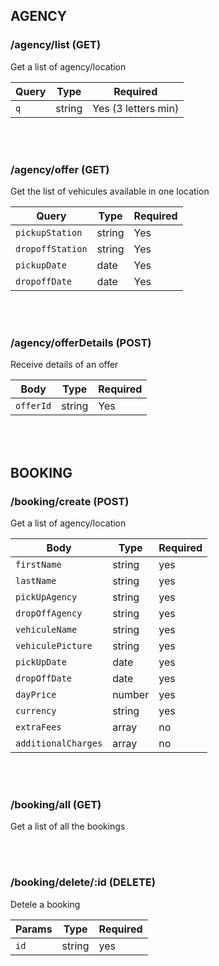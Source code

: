 ## AGENCY

### /agency/list (GET)

Get a list of agency/location

| Query | Type   | Required            |
| ----- | ------ | ------------------- |
| `q`   | string | Yes (3 letters min) |

<br>
<br>

### /agency/offer (GET)

Get the list of vehicules available in one location

| Query            | Type   | Required |
| ---------------- | ------ | -------- |
| `pickupStation`  | string | Yes      |
| `dropoffStation` | string | Yes      |
| `pickupDate`     | date   | Yes      |
| `dropoffDate`    | date   | Yes      |

<br>
<br>

### /agency/offerDetails (POST)

Receive details of an offer

| Body      | Type   | Required |
| --------- | ------ | -------- |
| `offerId` | string | Yes      |

<br>
<br>

## BOOKING

### /booking/create (POST)

Get a list of agency/location

| Body                | Type   | Required |
| ------------------- | ------ | -------- |
| `firstName`         | string | yes      |
| `lastName`          | string | yes      |
| `pickUpAgency`      | string | yes      |
| `dropOffAgency`     | string | yes      |
| `vehiculeName`      | string | yes      |
| `vehiculePicture`   | string | yes      |
| `pickUpDate`        | date   | yes      |
| `dropOffDate`       | date   | yes      |
| `dayPrice`          | number | yes      |
| `currency`          | string | yes      |
| `extraFees`         | array  | no       |
| `additionalCharges` | array  | no       |

<br>
<br>

### /booking/all (GET)

Get a list of all the bookings

<br>
<br>

### /booking/delete/:id (DELETE)

Detele a booking

| Params | Type   | Required |
| ------ | ------ | -------- |
| `id`   | string | yes      |

<br>
<br>
